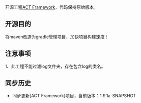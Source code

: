 开源工程[ACT Framework](https://gitee.com/actframework/actframework.git)，代码保持原始版本。

## 开源目的
将maven改造为gradle管理项目，加快项目构建速度！

## 注意事项
1、此工程不能过滤log文件夹，存在包含log的类名。

## 同步历史
* 同步更新[ACT Framework]项目，当前版本：1.9.1a-SNAPSHOT

